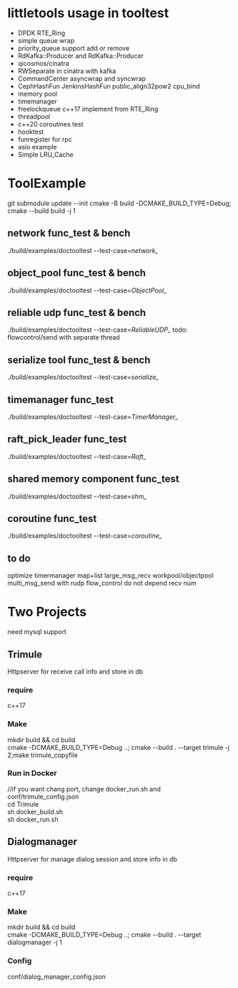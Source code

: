 littletools usage in tooltest
====
* DPDK RTE_Ring
* simple queue wrap
* priority_queue support add or remove
* RdKafka::Producer and RdKafka::Producer
* qicosmos/cinatra
* RWSeparate in cinatra with kafka
* CommandCenter asyncwrap and syncwrap
* CephHashFun JenkinsHashFun public_align32pow2 cpu_bind
* memory pool
* timemanager
* freelockqueue c++17 implement from RTE_Ring
* threadpool
* c++20 coroutines test
* hooktest
* funregister for rpc
* asio example
* Simple LRU_Cache

# ToolExample
git submodule update --init
cmake -B build -DCMAKE_BUILD_TYPE=Debug;  
cmake --build build -j 1 

## network func_test & bench
./build/examples/doctooltest --test-case=*network_*

## object_pool func_test & bench
./build/examples/doctooltest --test-case=*ObjectPool_*

## reliable udp func_test & bench
./build/examples/doctooltest --test-case=*ReliableUDP_*
todo:
flowcontrol/send with separate thread

## serialize tool func_test & bench
./build/examples/doctooltest --test-case=*serialize_*

## timemanager func_test
./build/examples/doctooltest --test-case=*TimerManager_*

## raft_pick_leader func_test
./build/examples/doctooltest --test-case=*Raft_*

## shared memory component func_test
./build/examples/doctooltest --test-case=*shm_*

## coroutine func_test
./build/examples/doctooltest --test-case=*coroutine_*

## to do
optimize timermanager map+list
large_msg_recv workpool/objectpool
multi_msg_send with rudp
flow_control do not depend recv num



# Two Projects
need mysql support

## Trimule
Httpserver for receive call info and store in db
### require 
c++17
### Make
mkdir build && cd build  
cmake -DCMAKE_BUILD_TYPE=Debug ..; cmake --build . --target trimule -j 2;make trimule_copyfile
### Run in Docker
//if you want chang port, change docker_run.sh and conf/trimule_config.json  
cd Trimule  
sh docker_build.sh  
sh docker_run.sh  

## Dialogmanager
Httpserver for manage dialog session and store info in db
### require 
c++17
### Make
mkdir build && cd build  
cmake -DCMAKE_BUILD_TYPE=Debug ..; cmake --build . --target dialogmanager -j 1
### Config
conf/dialog_manager_config.json 